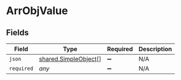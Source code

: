 # ArrObjValue


## Fields

| Field                                                        | Type                                                         | Required                                                     | Description                                                  |
| ------------------------------------------------------------ | ------------------------------------------------------------ | ------------------------------------------------------------ | ------------------------------------------------------------ |
| `json`                                                       | [shared.SimpleObject](../../models/shared/simpleobject.md)[] | :heavy_minus_sign:                                           | N/A                                                          |
| `required`                                                   | *any*                                                        | :heavy_minus_sign:                                           | N/A                                                          |